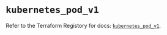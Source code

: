 # `kubernetes_pod_v1`

Refer to the Terraform Registory for docs: [`kubernetes_pod_v1`](https://registry.terraform.io/providers/hashicorp/kubernetes/2.23.0/docs/resources/pod_v1).
